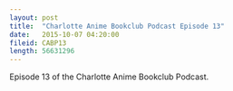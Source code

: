 ```yaml
---
layout: post
title:  "Charlotte Anime Bookclub Podcast Episode 13"
date:   2015-10-07 04:20:00
fileid: CABP13
length: 56631296
---
```


Episode 13 of the Charlotte Anime Bookclub Podcast.
